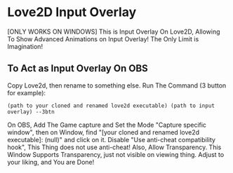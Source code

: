 # Love2D Input Overlay
[ONLY WORKS ON WINDOWS] This is Input Overlay On Love2D, Allowing To Show Advanced Animations on Input Overlay! The Only Limit is Imagination! 

## To Act as Input Overlay On OBS
Copy Love2d, then rename to something else. Run The Command (3 button for example):
```
(path to your cloned and renamed love2d executable) (path to input overlay) --3btn
```
On OBS, Add The Game capture and Set the Mode "Capture specific window",
then on Window, find "[your cloned and renamed love2d executable]: (null)" and click on it.
Disable "Use anti-cheat compatibility hook", This Thing does not use anti-cheat!
Also, Allow Transparency. This Window Supports Transparency, just not visible on viewing thing.
Adjust to your liking, and You are Done!
